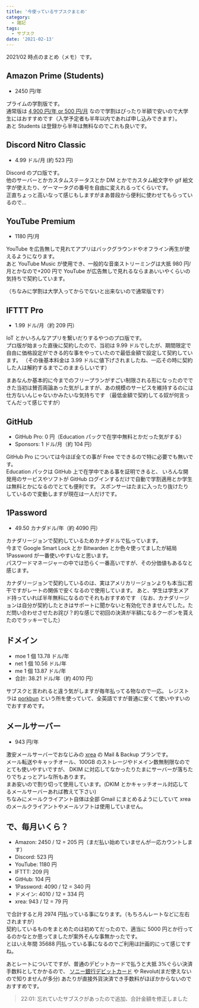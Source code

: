 ```yaml
---
title: '今使っているサブスクまとめ'
category:
  - 雑記
tags:
  - サブスク
date: '2021-02-13'
---
```


2021/02 時点のまとめ（メモ）です。

## Amazon Prime (Students)

- 2450 円/年

プライムの学割版です。  
通常版は [4,900 円/年 or 500 円/月](https://www.amazon.co.jp/gp/help/customer/display.html?nodeId=G6LDPN7YJHYKH2J6) なので学割はぴったり半額で安いので大学生にはおすすめです（入学予定者も半年以内であれば申し込みできます）。  
あと Students は登録から半年は無料なのでこれも良いです。

## Discord Nitro Classic

- 4.99 ドル/月 (約 523 円)

Discord のプロ版です。  
他のサーバーとかカスタムステータスとか DM とかでカスタム絵文字や gif 絵文字が使えたり、ゲーマータグの番号を自由に変えれるってくらいです。  
正直ちょっと高いなって感じもしますがまあ普段から便利に使わせてもらっているので...

## YouTube Premium

- 1180 円/月

YouTube を広告無しで見れてアプリはバックグラウンドやオフライン再生が使えるようになります。  
あと YouTube Music が使用でき、一般的な音楽ストリーミングは大抵 980 円/月とかなので+200 円で YouTube が広告無しで見れるならまあいいやくらいの気持ちで契約しています。

（ちなみに学割は大学入ってからでないと出来ないので通常版です）

## IFTTT Pro

- 1.99 ドル/月（約 209 円）

IoT とかいろんなアプリを繋いだりするやつのプロ版です。  
プロ版が始まった直後に契約したので、当初は 9.99 ドルでしたが、期間限定で自由に価格設定ができる的な事をやっていたので最低金額で設定して契約しています。
（その後基本料金は 3.99 ドルに値下げされましたね、一応その時に契約した人は解約するまでこのままらしいです）

まあなんか基本的に今までのフリープランがすごい制限される形になったのでできた当初は賛否両論あった気がしますが、あの規模のサービスを維持するのには仕方ないんじゃないかみたいな気持ちです
（最低金額で契約してる奴が何言ってんだって感じですが）

## GitHub

- GitHub Pro: 0 円（Education パックで在学中無料とかだった気がする）
- Sponsors: 1 ドル/月（約 104 円）

GitHub Pro については今ほぼ全ての事が Free でできるので特に必要でも無いです。  
Education パックは GitHub 上で在学中である事を証明できると、
いろんな開発用のサービスやソフトが GitHub ログインするだけで自動で学割適用とか学生は無料とかになるのでとても便利です。
スポンサーはたまに入ったり抜けたりしているので変動しますが現在は一人だけです。

## 1Password

- 49.50 カナダドル/年（約 4090 円）

カナダリージョンで契約しているためカナダドルで払っています。  
今まで Google Smart Lock とか Bitwarden とか色々使ってましたが結局 1Password が一番使いやすいなと思います。  
パスワードマネージャーの中では恐らく一番高いですが、その分価値もあるなと感じます。

カナダリージョンで契約しているのは、実はアメリカリージョンよりも本当に若干ですがレートの関係で安くなるので使用しています。
あと、学生は学生メアド持っていれば半年無料になるのでそれもおすすめです
（なお、カナダリージョンは自分が契約したときはサポートに聞かないと有効化できませんでした。ただ問い合わせさせたお詫び？的な感じで初回の決済が半額になるクーポンを貰えたのでラッキーでした）

## ドメイン

- moe 1 個 13.78 ドル/年
- net 1 個 10.56 ドル/年
- me 1 個 13.87 ドル/年
- 合計: 38.21 ドル/年（約 4010 円）

サブスクと言われると違う気がしますが毎年払ってる物なので一応。
レジストラは [porkbun](https://porkbun.com/) という所を使っていて、全英語ですが普通に安くて使いやすいのでおすすめです。

## メールサーバー

- 943 円/年

激安メールサーバーでおなじみの [xrea](https://www.xrea.com/) の Mail & Backup プランです。  
メール転送やキャッチオール、100GB のストレージやドメイン数無制限なのでとても使いやすいですが、
DKIM に対応してなかったりたまにサーバーが落ちたりでちょっとアレな所もあります。  
まあ安いので割り切って使用しています。(DKIM とかキャッチオール対応してるメールサーバーあれば教えて下さい)  
ちなみにメールクライアント自体は全部 Gmail にまとめるようにしていて xrea のメールクライアントやメールソフトは使用していません。

## で、毎月いくら？

- Amazon: 2450 / 12 = 205 円（まだ払い始めていませんが一応カウントします）
- Discord: 523 円
- YouTube: 1180 円
- IFTTT: 209 円
- GitHub: 104 円
- 1Password: 4090 / 12 = 340 円
- ドメイン: 4010 / 12 = 334 円
- xrea: 943 / 12 = 79 円

で合計すると月 2974 円払っている事になります。（もちろんレートなどに左右されますが）  
契約しているものをまとめたのは初めてだったので、適当に 5000 円とか行ってるのかなとか思ってましたが案外そんな事無かったです。  
とはいえ年間 35688 円払っている事になるのでご利用は計画的にって感じですね。

あとレートについてですが、普通のデビットカードで払うと大抵 3%ぐらい決済手数料としてかかるので、
[ソニー銀行デビットカード](https://moneykit.net/visitor/sbw/) や Revolut(まだ使えないので知りませんが多分) あたりが直接外貨決済でき手数料がほぼかからないのでおすすめです。

> 22:01: 忘れていたサブスクがあったので追加、合計金額を修正しました
